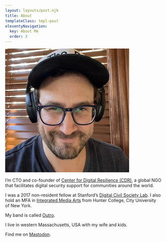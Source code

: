 ```yaml
---
layout: layouts/post.njk
title: About
templateClass: tmpl-post
eleventyNavigation:
  key: About Me
  order: 3
---
```

![me](/img/levy.jpeg)

I’m CTO and co-founder of [Center for Digital Resilience (CDR)](https://digiresilience.org), a global NGO that facilitates digital security support for communities around the world.

I was a 2017 non-resident fellow at Stanford’s [Digital Civil Society Lab](https://pacscenter.stanford.edu/research/digital-civil-society-lab/). I also hold an MFA in [Integrated Media Arts](https://ima-mfa.hunter.cuny.edu/) from Hunter College, City University of New York.

My band is called [Outro](/posts/outro).

I live in western Massachusetts, USA with my wife and kids.

Find me on <a rel="me" href="https://social.coop/@levy">Mastodon</a>.


